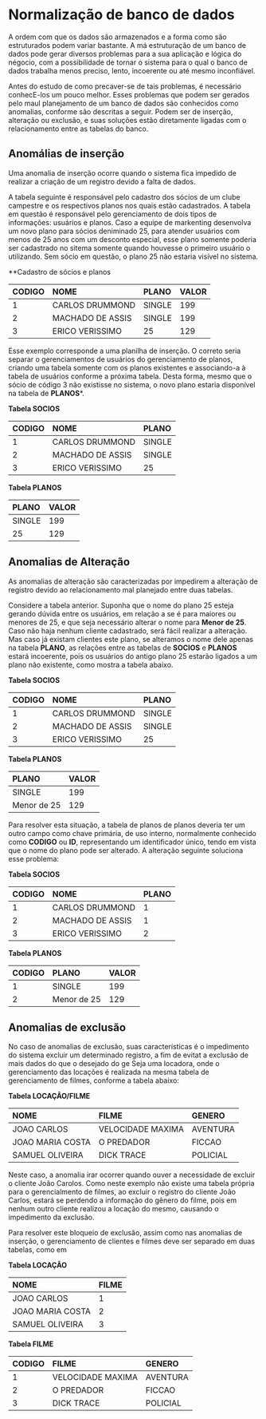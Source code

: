 # Normalização de banco de dados

A ordem com que os dados são armazenados e a forma como são estruturados podem variar bastante. A má estruturação de um banco de dados pode gerar diversos problemas para a sua aplicação e lógica do négocio, com a possibilidade de tornar o sistema para o qual o banco de dados trabalha menos preciso, lento, incoerente ou até mesmo inconfiável.

Antes do estudo de como precaver-se de tais problemas, é necessário conhecE-los um pouco melhor. Esses problemas que podem ser gerados pelo maul planejamento de um banco de dados são conhecidos como anomalias, conforme são descritas a seguir. Podem ser de inserção, alteração ou exclusão, e suas soluções estão diretamente ligadas com o relacionamento entre as tabelas do banco.

## Anomálias de inserção

Uma anomalia de inserção ocorre quando o sistema fica impedido de realizar a criação de um registro devido a falta de dados.

A tabela seguinte é responsável pelo cadastro dos sócios  de um clube campestre e os respectivos planos nos quais estão cadastrados. A tabela em questão é responsável pelo gerenciamento de dois tipos de informações: usuários e planos. Caso a equipe de markenting desenvolva um novo plano para sócios deniminado 25, para atender usuários com menos de 25 anos com um desconto especial, esse plano somente poderia ser cadastrado no sitema somente quando houvesse o primeiro usuário o utilizando. Sem sócio em questão, o plano 25 não estaria visível no sistema.

**Cadastro de sócios e planos

|CODIGO|NOME |PLANO|VALOR  |
|:---- |:--- |:--- | :---- |
|1     |CARLOS DRUMMOND | SINGLE | 199 |
|2     |MACHADO DE ASSIS| SINGLE | 199 |
|3     |ERICO VERISSIMO | 25     | 129 |

Esse exemplo corresponde a uma planilha de inserção. O correto seria separar o gerenciamentos de usuários do gerenciamento de planos, criando uma tabela somente com os planos existentes e associando-a à tabela de usuários conforme a próxima tabela. Desta forma, mesmo que o sócio de código 3 não existisse no sistema, o novo plano estaria disponível na tabela de **PLANOS***.


**Tabela SOCIOS**

|CODIGO|NOME |PLANO|
|:---- |:--- |:--- |
|1     |CARLOS DRUMMOND | SINGLE |
|2     |MACHADO DE ASSIS| SINGLE |
|3     |ERICO VERISSIMO | 25     |

**Tabela PLANOS**

|PLANO|VALOR  |
|:--- | :---- |
| SINGLE | 199 |
| 25     | 129 |

## Anomalias de Alteração


As anomalias de alteração são caracterizadas por impedirem a alteração de registro devido ao relacionamento mal planejado entre duas tabelas.

Considere a tabela anterior. Suponha que o nome do plano 25 esteja gerando dúvida entre os usuários, em relação a se é  para maiores ou menores de 25, e que seja necessário alterar o nome para **Menor de 25**. Caso não haja nenhum cliente cadastrado, será fácil realizar a alteração. Mas caso já existam clientes este plano, se alteramos o nome dele apenas na tabela **PLANO**, as relações entre as tabelas de **SOCIOS** e **PLANOS** estará incoerente, pois os usuários do antigo plano 25 estarão ligados a um plano não existente, como mostra a tabela abaixo.

**Tabela SOCIOS**

|CODIGO|NOME |PLANO|
|:---- |:--- |:--- |
|1     |CARLOS DRUMMOND | SINGLE |
|2     |MACHADO DE ASSIS| SINGLE |
|3     |ERICO VERISSIMO | 25     |

**Tabela PLANOS**

|PLANO|VALOR  |
|:--- | :---- |
| SINGLE | 199 |
| Menor de 25     | 129 |

Para resolver esta situação, a tabela de planos de planos deveria ter um outro campo como chave primária, de uso interno, normalmente conhecido como **CODIGO** ou **ID**, representando um identificador único, tendo em vista que o nome do plano pode ser alterado. A alteração seguinte soluciona esse problema:

**Tabela SOCIOS**

|CODIGO|NOME |PLANO|
|:---- |:--- |:--- |
|1     |CARLOS DRUMMOND | 1 |
|2     |MACHADO DE ASSIS| 1 |
|3     |ERICO VERISSIMO | 2 |


**Tabela PLANOS**

|CODIGO|PLANO|VALOR  |
|:---- |:--- | :---- |
|1 | SINGLE | 199 |
|2 | Menor de 25     | 129 |


## Anomalias de exclusão

No caso de anomalias de exclusão, suas características é o impedimento do sistema excluir um determinado registro, a fim de evitat a exclusão de mais dados do que o desejado
 do ge
Seja uma locadora, onde o gerenciamento das locações é realizada na mesma tabela de gerenciamento de filmes, conforme a tabela abaixo:


**Tabela LOCAÇÃO/FILME**

|NOME|FILME |GENERO|
|:---- |:--- |:--- |
|JOAO CARLOS          | VELOCIDADE MAXIMA | AVENTURA |
|JOAO MARIA COSTA     | O PREDADOR        | FICCAO   |
|SAMUEL OLIVEIRA      | DICK TRACE        | POLICIAL |

Neste caso, a anomalia irar ocorrer quando ouver a necessidade de excluir o cliente João Carolos. Como neste exemplo não existe uma tabela própria para o gerencialmento de filmes, ao excluir o registro do cliente João Carlos, estará se perdendo a informação do gênero do filme, pois em nenhum outro cliente realizou a locação do mesmo, causando o impedimento da exclusão.

Para resolver este bloqueio de exclusão, assim como nas anomalias de inserção,  o gerenciamento  de clientes e filmes deve ser separado em duas tabelas, como em 


**Tabela LOCAÇÃO**

|NOME|FILME |
|:---- |:--- |
|JOAO CARLOS          | 1 | 
|JOAO MARIA COSTA     | 2 | 
|SAMUEL OLIVEIRA      | 3 | 

**Tabela FILME**

|CODIGO|FILME |GENERO|
|:---- |:--- |:--- |
|1     | VELOCIDADE MAXIMA | AVENTURA |
|2     | O PREDADOR        | FICCAO   |
|3     | DICK TRACE        | POLICIAL |

